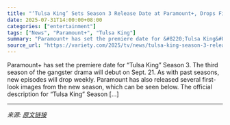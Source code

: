 ```yaml
---
title: "‘Tulsa King’ Sets Season 3 Release Date at Paramount+, Drops First-Look Photos"
date: 2025-07-31T14:00:00+08:00
categories: ["entertainment"]
tags: ["News", "Paramount+", "Tulsa King"]
summary: "Paramount+ has set the premiere date for &#8220;Tulsa King&#8221; Season 3. The third season of the gangster drama will debut on Sept. 21. As with past seasons, new episodes will drop weekly. Paramoun"
source_url: "https://variety.com/2025/tv/news/tulsa-king-season-3-release-date-first-look-1236474925/"
---
```


Paramount+ has set the premiere date for &#8220;Tulsa King&#8221; Season 3. The third season of the gangster drama will debut on Sept. 21. As with past seasons, new episodes will drop weekly. Paramount has also released several first-look images from the new season, which can be seen below. The official description for &#8220;Tulsa King&#8221; Season [&#8230;]

---

*来源: [原文链接](https://variety.com/2025/tv/news/tulsa-king-season-3-release-date-first-look-1236474925/)*
